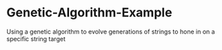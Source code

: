 # Genetic-Algorithm-Example
Using a genetic algorithm to evolve generations of strings to hone in on a specific string target
